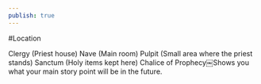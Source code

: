 ```yaml
---
publish: true
---
```


#Location 

Clergy (Priest house)
Nave (Main room)
Pulpit (Small area where the priest stands)
Sanctum (Holy items kept here)
Chalice of Prophecy￼Shows you what your main story point will be in the future.